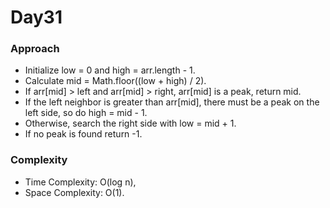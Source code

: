 # Day31

### Approach

- Initialize low = 0 and high = arr.length - 1.
- Calculate mid = Math.floor((low + high) / 2).
- If arr[mid] > left and arr[mid] > right, arr[mid] is a peak, return mid.
- If the left neighbor is greater than arr[mid], there must be a peak on the left side, so do high = mid - 1.
- Otherwise, search the right side with low = mid + 1.
- If no peak is found return -1.

### Complexity

- Time Complexity: O(log n),
- Space Complexity: O(1).
